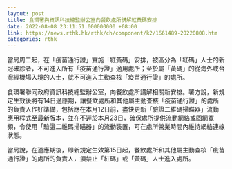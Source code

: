 ```yaml
---
layout: post
title: 食環署與資訊科技總監辦公室向餐飲處所講解紅黃碼安排
date: 2022-08-08 23:11:51.000000000 +08:00
link: https://news.rthk.hk/rthk/ch/component/k2/1661489-20220808.htm
categories: rthk
---
```


當局周二起，在「疫苗通行證」實施「紅黃碼」安排，被區分為「紅碼」人士的新冠確診者，不可進入所有「疫苗通行證」適用處所；至於屬「黃碼」的從海外或台灣經機場入境的人士，就不可進入主動查核「疫苗通行證」的處所。

食環署聯同政府資訊科技總監辦公室，向餐飲處所講解相關新安排。署方說，新規定生效後將有14日適應期，讓餐飲處所和其他屬主動查核「疫苗通行證」的處所的負責人作好準備，包括應在本月12日前，盡快更新「驗證二維碼掃瞄器」流動應用程式至最新版本，並在不遲於本月23日，確保處所提供流動網絡或固網寬頻，令使用「驗證二維碼掃瞄器」的流動裝置，可在處所營業時間內維持網絡連線狀態。

當局說，在適應期後，即新規定生效第15日起，餐飲處所和其他屬主動查核「疫苗通行證」的處所的負責人，須禁止「紅碼」或「黃碼」人士進入處所。
